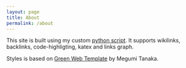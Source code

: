 ```yaml
---
layout: page
title: About
permalink: /about
---
```


This site is built using my custom [python script](https://github.com/senior-sigan/py-static-site-generator). It supports wikilinks, backlinks, code-highligting, katex and links graph.

Styles is based on [Green Web Template](https://github.com/meewgumi/green-web-template) by Megumi Tanaka.